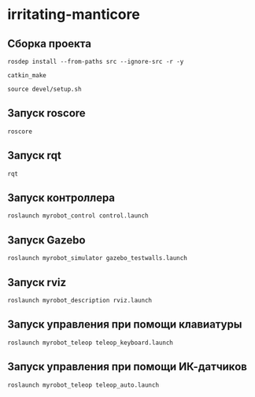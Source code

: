 # irritating-manticore

## Сборка проекта

```shell
rosdep install --from-paths src --ignore-src -r -y
```

```shell
catkin_make
```

```shell
source devel/setup.sh
```

## Запуск roscore

```shell
roscore
```

## Запуск rqt

```shell
rqt
```

## Запуск контроллера

```shell
roslaunch myrobot_control control.launch
```

## Запуск Gazebo

```shell
roslaunch myrobot_simulator gazebo_testwalls.launch
```

## Запуск rviz

```shell
roslaunch myrobot_description rviz.launch
```

## Запуск управления при помощи клавиатуры

```shell
roslaunch myrobot_teleop teleop_keyboard.launch
```

## Запуск управления при помощи ИК-датчиков

```shell
roslaunch myrobot_teleop teleop_auto.launch
```
